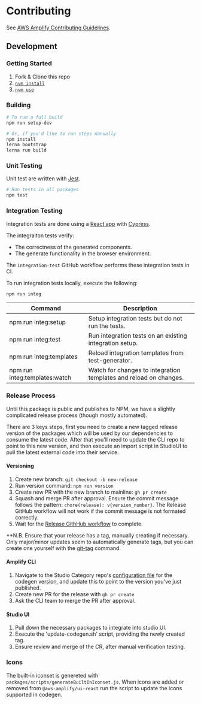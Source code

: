 # Contributing

See [AWS Amplify Contributing Guidelines](https://github.com/aws-amplify/.github/blob/master/CONTRIBUTING.md).

## Development

### Getting Started

1. Fork & Clone this repo
1. [`nvm install`](https://github.com/nvm-sh/nvm)
1. [`nvm use`](https://github.com/nvm-sh/nvm)

### Building

```sh
# To run a full build
npm run setup-dev

# Or, if you'd like to run steps manually
npm install
lerna bootstrap
lerna run build
```

### Unit Testing

Unit test are written with [Jest](https://jestjs.io/).

```sh
# Run tests in all packages
npm test
```

### Integration Testing

Integration tests are done using a [React app](https://github.com/facebook/create-react-app) with
[Cypress](https://www.cypress.io/).

The integraiton tests verify:

- The correctness of the generated components.
- The generate functionality in the browser environment.

The `integration-test` GitHub workflow performs these integration tests in CI.

To run integration tests locally, execute the following:

```sh
npm run integ
```

| Command                       | Description                                                       |
| ----------------------------- | ----------------------------------------------------------------- |
| npm run integ:setup           | Setup integration tests but do not run the tests.                 |
| npm run integ:test            | Run integration tests on an existing integration setup.           |
| npm run integ:templates       | Reload integration templates from test-generator.                 |
| npm run integ:templates:watch | Watch for changes to integration templates and reload on changes. |

### Release Process

Until this package is public and publishes to NPM, we have a slightly complicated release process (though mostly automated).

There are 3 keys steps, first you need to create a new tagged release version of the packages which will be used by our dependencies to consume the latest code. After that you'll need to update the CLI repo to point to this new version, and then execute an import script in StudioUI to pull the latest external code into their service.

#### Versioning

1. Create new branch: `git checkout -b new-release`
1. Run version command: `npm run version`
1. Create new PR with the new branch to mainline: `gh pr create`
1. Squash and merge PR after approval.
   Ensure the commit message follows the pattern: `chore(release): v{version_number}`.
   The Release GitHub workflow will not work if the commit message is not formated correctly.
1. Wait for the [Release GithHub workflow](https://github.com/aws-amplify/amplify-codegen-ui/actions/workflows/release.yml) to complete.

\*\*N.B. Ensure that your release has a tag, manually creating if necessary. Only major/minor updates seem to automatically generate tags, but you can create one yourself with the [git-tag](https://git-scm.com/docs/git-tag) command.

#### Amplify CLI

1. Navigate to the Studio Category repo's [configuration file](https://github.com/johnpc/amplify-category-studio/blob/master/.github/variables/codegenVersion.env) for the codegen version, and update this to point to the version you've just published.
1. Create new PR for the release with `gh pr create`
1. Ask the CLI team to merge the PR after approval.

#### Studio UI

1. Pull down the necessary packages to integrate into studio UI.
1. Execute the 'update-codegen.sh' script, providing the newly created tag.
1. Ensure review and merge of the CR, after manual verification testing.

### Icons

The built-in iconset is genereted with `packages/scripts/generateBuiltInIconset.js`.
When icons are added or removed from `@aws-amplify/ui-react` run the script to update the icons supported in codegen.
